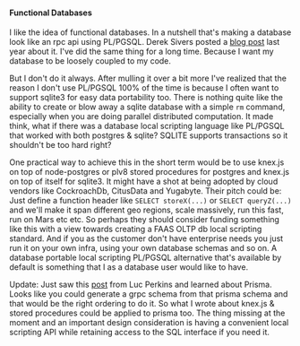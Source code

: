 #### Functional Databases

I like the idea of functional databases. In a nutshell that's making a database look like an rpc api using PL/PGSQL. Derek Sivers posted a [blog post](https://sivers.org/pg2) last year about it. I've did the same thing for a long time. Because I want my database to be loosely coupled to my code. 

But I don't do it always. After mulling it over a bit more I've realized that the reason I don't use PL/PGSQL 100% of the time is because I often want to support sqlite3 for easy data portability too. There is nothing quite like the ability to create or blow away a sqlite database with a simple `rm` command, especially when you are doing parallel distributed computation. It made think, what if there was a database local scripting language like PL/PGSQL that worked with both postgres & sqlite? SQLITE supports transactions so it shouldn't be too hard right? 

One practical way to achieve this in the short term would be to use knex.js on top of node-postgres or plv8 stored procedures for postgres and knex.js on top of itself for sqlite3. It might have a shot at being adopted by cloud vendors like CockroachDb, CitusData and Yugabyte. Their pitch could be: Just define a function header like `SELECT storeX(...)` or `SELECT queryZ(...)` and we'll make it span different geo regions, scale massively, run this fast, run on Mars etc etc. So perhaps they should consider funding something like this with a view towards creating a FAAS OLTP db local scripting standard. And if you as the customer don't have enterprise needs you just run it on your own infra, using your own database schemas and so on. A database portable local scripting PL/PGSQL alternative that's available by default is something that I as a database user would like to have.

Update: Just saw this [post](https://lucperkins.dev/blog/new-db-tech-1/) from Luc Perkins and learned about Prisma. Looks like you could generate a grpc schema from that prisma schema and that would be the right ordering to do it. So what I wrote about knex.js & stored procedures could be applied to prisma too. The thing missing at the moment and an important design consideration is having a convenient local scripting API while retaining access to the SQL interface if you need it.

